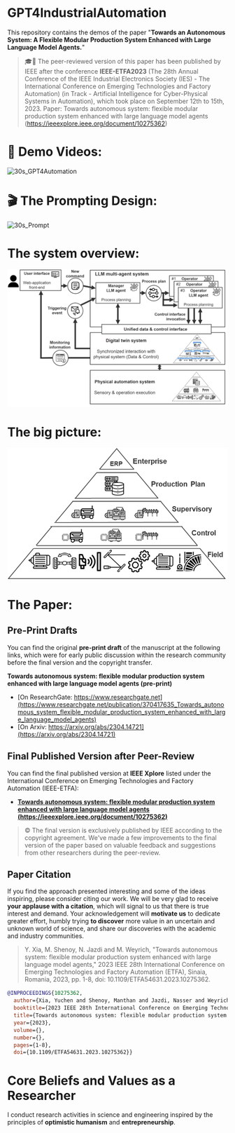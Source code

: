 # GPT4IndustrialAutomation 

This repository contains the demos of the paper "**Towards an Autonomous System: A Flexible Modular Production System Enhanced with Large Language Model Agents.**"

> :mortar_board::page_facing_up: The peer-reviewed version of this paper has been published by IEEE after the conference **IEEE-ETFA2023** (The 28th Annual Conference of the IEEE Industrial Electronics Society (IES) - The International Conference on Emerging Technologies and Factory Automation) (in Track - Artificial Intelligence for Cyber-Physical Systems in Automation), which took place on September 12th to 15th, 2023. Paper: Towards autonomous system: flexible modular production system enhanced with large language model agents (https://ieeexplore.ieee.org/document/10275362)
>
> 
# :movie_camera: Demo Videos:

![30s_GPT4Automation](https://github.com/YuchenXia/GPT4IndustrialAutomation/assets/39265101/b4b700fa-5262-44a3-9fdd-6eb4930dae23)

# :clapper: The Prompting Design:
![30s_Prompt](https://github.com/YuchenXia/GPT4IndustrialAutomation/assets/39265101/3bf1c466-de0c-4fe2-8e47-19b8765997b8)


# The system overview:
![system_overview](system_overview.png)

# The big picture:
![system_automation_pyramide](system_automation_pyramide.png)



# The Paper: 
## Pre-Print Drafts
You can find the original **pre-print draft** of the manuscript at the following links, which were for early public discussion within the research community before the final version and the copyright transfer.

**Towards autonomous system: flexible modular production system enhanced with large language model agents (pre-print)**
- [On ResearchGate: https://www.researchgate.net](https://www.researchgate.net/publication/370417635_Towards_autonomous_system_flexible_modular_production_system_enhanced_with_large_language_model_agents)
- [On Arxiv: https://arxiv.org/abs/2304.14721](https://arxiv.org/abs/2304.14721)

## Final Published Version after Peer-Review
You can find the final published version at **IEEE Xplore** listed under the International Conference on Emerging Technologies and Factory Automation (IEEE-ETFA):
- [**Towards autonomous system: flexible modular production system enhanced with large language model agents (https://ieeexplore.ieee.org/document/10275362)**](https://ieeexplore.ieee.org/document/10275362)
> :copyright: The final version is exclusively published by IEEE according to the copyright agreement. We've made a few improvements to the final version of the paper based on valuable feedback and suggestions from other researchers during the peer-review.

## Paper Citation
If you find the approach presented interesting and some of the ideas inspiring, please consider citing our work. We will be very glad to receive **your applause with a citation**, which will signal to us that there is true interest and demand. Your acknowledgement will **motivate us** to dedicate greater effort, humbly trying **to discover** more value in an uncertain and unknown world of science, and share our discoveries with the academic and industry communities. 

>Y. Xia, M. Shenoy, N. Jazdi and M. Weyrich, "Towards autonomous system: flexible modular production system enhanced with large language model agents," 2023 IEEE 28th International Conference on Emerging Technologies and Factory Automation (ETFA), Sinaia, Romania, 2023, pp. 1-8, doi: 10.1109/ETFA54631.2023.10275362.

```bibtex
@INPROCEEDINGS{10275362,
  author={Xia, Yuchen and Shenoy, Manthan and Jazdi, Nasser and Weyrich, Michael},
  booktitle={2023 IEEE 28th International Conference on Emerging Technologies and Factory Automation (ETFA)}, 
  title={Towards autonomous system: flexible modular production system enhanced with large language model agents}, 
  year={2023},
  volume={},
  number={},
  pages={1-8},
  doi={10.1109/ETFA54631.2023.10275362}}
```

# Core Beliefs and Values as a Researcher
I conduct research activities in science and engineering inspired by the principles of **optimistic humanism** and **entrepreneurship**.
